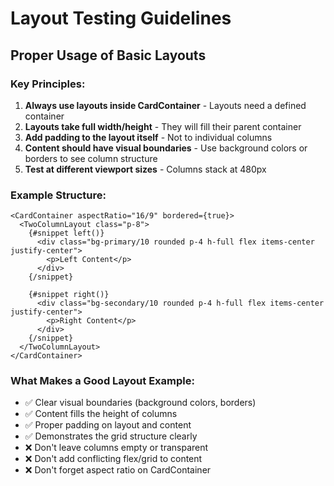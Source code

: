 # Layout Testing Guidelines

## Proper Usage of Basic Layouts

### Key Principles:
1. **Always use layouts inside CardContainer** - Layouts need a defined container
2. **Layouts take full width/height** - They will fill their parent container
3. **Add padding to the layout itself** - Not to individual columns
4. **Content should have visual boundaries** - Use background colors or borders to see column structure
5. **Test at different viewport sizes** - Columns stack at 480px

### Example Structure:

```svelte
<CardContainer aspectRatio="16/9" bordered={true}>
  <TwoColumnLayout class="p-8">
    {#snippet left()}
      <div class="bg-primary/10 rounded p-4 h-full flex items-center justify-center">
        <p>Left Content</p>
      </div>
    {/snippet}

    {#snippet right()}
      <div class="bg-secondary/10 rounded p-4 h-full flex items-center justify-center">
        <p>Right Content</p>
      </div>
    {/snippet}
  </TwoColumnLayout>
</CardContainer>
```

### What Makes a Good Layout Example:
- ✅ Clear visual boundaries (background colors, borders)
- ✅ Content fills the height of columns
- ✅ Proper padding on layout and content
- ✅ Demonstrates the grid structure clearly
- ❌ Don't leave columns empty or transparent
- ❌ Don't add conflicting flex/grid to content
- ❌ Don't forget aspect ratio on CardContainer
